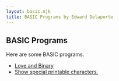 ```yaml
---
layout: basic.njk
title: BASIC Programs by Edward Delaporte
---
```


## BASIC Programs

Here are some BASIC programs.

+ [Love and Binary](/basic/hearts)
+ [Show special printable characters.](/basic/specials)

